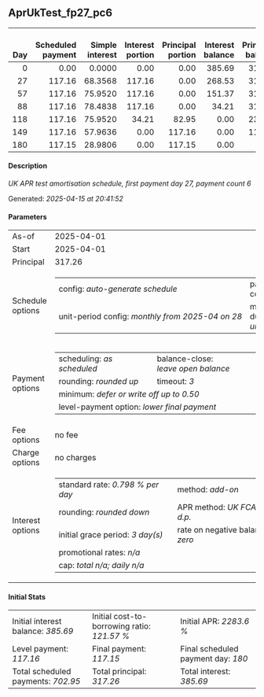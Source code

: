<h2>AprUkTest_fp27_pc6</h2>
<table>
    <thead style="vertical-align: bottom;">
        <th style="text-align: right;">Day</th>
        <th style="text-align: right;">Scheduled payment</th>
        <th style="text-align: right;">Simple interest</th>
        <th style="text-align: right;">Interest portion</th>
        <th style="text-align: right;">Principal portion</th>
        <th style="text-align: right;">Interest balance</th>
        <th style="text-align: right;">Principal balance</th>
        <th style="text-align: right;">Total simple interest</th>
        <th style="text-align: right;">Total interest</th>
        <th style="text-align: right;">Total principal</th>
    </thead>
    <tr style="text-align: right;">
        <td class="ci00">0</td>
        <td class="ci01" style="white-space: nowrap;">0.00</td>
        <td class="ci02">0.0000</td>
        <td class="ci03">0.00</td>
        <td class="ci04">0.00</td>
        <td class="ci05">385.69</td>
        <td class="ci06">317.26</td>
        <td class="ci07">0.0000</td>
        <td class="ci08">0.00</td>
        <td class="ci09">0.00</td>
    </tr>
    <tr style="text-align: right;">
        <td class="ci00">27</td>
        <td class="ci01" style="white-space: nowrap;">117.16</td>
        <td class="ci02">68.3568</td>
        <td class="ci03">117.16</td>
        <td class="ci04">0.00</td>
        <td class="ci05">268.53</td>
        <td class="ci06">317.26</td>
        <td class="ci07">68.3568</td>
        <td class="ci08">117.16</td>
        <td class="ci09">0.00</td>
    </tr>
    <tr style="text-align: right;">
        <td class="ci00">57</td>
        <td class="ci01" style="white-space: nowrap;">117.16</td>
        <td class="ci02">75.9520</td>
        <td class="ci03">117.16</td>
        <td class="ci04">0.00</td>
        <td class="ci05">151.37</td>
        <td class="ci06">317.26</td>
        <td class="ci07">144.3089</td>
        <td class="ci08">234.32</td>
        <td class="ci09">0.00</td>
    </tr>
    <tr style="text-align: right;">
        <td class="ci00">88</td>
        <td class="ci01" style="white-space: nowrap;">117.16</td>
        <td class="ci02">78.4838</td>
        <td class="ci03">117.16</td>
        <td class="ci04">0.00</td>
        <td class="ci05">34.21</td>
        <td class="ci06">317.26</td>
        <td class="ci07">222.7927</td>
        <td class="ci08">351.48</td>
        <td class="ci09">0.00</td>
    </tr>
    <tr style="text-align: right;">
        <td class="ci00">118</td>
        <td class="ci01" style="white-space: nowrap;">117.16</td>
        <td class="ci02">75.9520</td>
        <td class="ci03">34.21</td>
        <td class="ci04">82.95</td>
        <td class="ci05">0.00</td>
        <td class="ci06">234.31</td>
        <td class="ci07">298.7447</td>
        <td class="ci08">385.69</td>
        <td class="ci09">82.95</td>
    </tr>
    <tr style="text-align: right;">
        <td class="ci00">149</td>
        <td class="ci01" style="white-space: nowrap;">117.16</td>
        <td class="ci02">57.9636</td>
        <td class="ci03">0.00</td>
        <td class="ci04">117.16</td>
        <td class="ci05">0.00</td>
        <td class="ci06">117.15</td>
        <td class="ci07">356.7083</td>
        <td class="ci08">385.69</td>
        <td class="ci09">200.11</td>
    </tr>
    <tr style="text-align: right;">
        <td class="ci00">180</td>
        <td class="ci01" style="white-space: nowrap;">117.15</td>
        <td class="ci02">28.9806</td>
        <td class="ci03">0.00</td>
        <td class="ci04">117.15</td>
        <td class="ci05">0.00</td>
        <td class="ci06">0.00</td>
        <td class="ci07">385.6889</td>
        <td class="ci08">385.69</td>
        <td class="ci09">317.26</td>
    </tr>
</table>
<h4>Description</h4>
<p><i>UK APR test amortisation schedule, first payment day 27, payment count 6</i></p>
<p>Generated: <i>2025-04-15 at 20:41:52</i></p>
<h4>Parameters</h4>
<table>
    <tr>
        <td>As-of</td>
        <td>2025-04-01</td>
    </tr>
    <tr>
        <td>Start</td>
        <td>2025-04-01</td>
    </tr>
    <tr>
        <td>Principal</td>
        <td>317.26</td>
    </tr>
    <tr>
        <td>Schedule options</td>
        <td>
            <table>
                <tr>
                    <td>config: <i>auto-generate schedule</i></td>
                    <td>payment count: <i>6</i></td>
                </tr>
                <tr>
                    <td style="white-space: nowrap;">unit-period config: <i>monthly from 2025-04 on 28</i></td>
                    <td>max duration: <i>unlimited</i></td>
                </tr>
            </table>
        </td>
    </tr>
    <tr>
        <td>Payment options</td>
        <td>
            <table>
                <tr>
                    <td>scheduling: <i>as scheduled</i></td>
                    <td>balance-close: <i>leave&nbsp;open&nbsp;balance</i></td>
                </tr>
                <tr>
                    <td>rounding: <i>rounded up</i></td>
                    <td>timeout: <i>3</i></td>
                </tr>
                <tr>
                    <td colspan='2'>minimum: <i>defer&nbsp;or&nbsp;write&nbsp;off&nbsp;up&nbsp;to&nbsp;0.50</i></td>
                </tr>
                <tr>
                    <td colspan='2'>level-payment option: <i>lower&nbsp;final&nbsp;payment</i></td>
                </tr>
            </table>
        </td>
    </tr>
    <tr>
        <td>Fee options</td>
        <td>no fee
        </td>
    </tr>
    <tr>
        <td>Charge options</td>
        <td>no charges
        </td>
    </tr>
    <tr>
        <td>Interest options</td>
        <td>
            <table>
                <tr>
                    <td>standard rate: <i>0.798 % per day</i></td>
                    <td>method: <i>add-on</i></td>
                </tr>
                <tr>
                    <td>rounding: <i>rounded down</i></td>
                    <td>APR method: <i>UK FCA to 1 d.p.</i></td>
                </tr>
                <tr>
                    <td>initial grace period: <i>3 day(s)</i></td>
                    <td>rate on negative balance: <i>zero</i></td>
                </tr>
                <tr>
                    <td colspan="2">promotional rates: <i><i>n/a</i></i></td>
                </tr>
                <tr>
                    <td colspan="2">cap: <i>total <i>n/a</i>; daily <i>n/a</i></td>
                </tr>
            </table>
        </td>
    </tr>
</table>
<h4>Initial Stats</h4>
<table>
    <tr>
        <td>Initial interest balance: <i>385.69</i></td>
        <td>Initial cost-to-borrowing ratio: <i>121.57 %</i></td>
        <td>Initial APR: <i>2283.6 %</i></td>
    </tr>
    <tr>
        <td>Level payment: <i>117.16</i></td>
        <td>Final payment: <i>117.15</i></td>
        <td>Final scheduled payment day: <i>180</i></td>
    </tr>
    <tr>
        <td>Total scheduled payments: <i>702.95</i></td>
        <td>Total principal: <i>317.26</i></td>
        <td>Total interest: <i>385.69</i></td>
    </tr>
</table>
